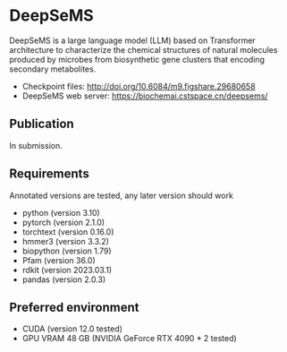# DeepSeMS
DeepSeMS is a large language model (LLM) based on Transformer architecture to characterize the chemical structures of natural molecules produced by microbes from biosynthetic gene clusters that encoding secondary metabolites.
- Checkpoint files: http://doi.org/10.6084/m9.figshare.29680658
- DeepSeMS web server: https://biochemai.cstspace.cn/deepsems/
## Publication
In submission.
## Requirements
Annotated versions are tested, any later version should work
- python (version 3.10)
- pytorch (version 2.1.0)
- torchtext (version 0.16.0)
- hmmer3 (version 3.3.2)
- biopython (version 1.79)
- Pfam (version 36.0)
- rdkit (version 2023.03.1)
- pandas (version 2.0.3)
## Preferred environment
- CUDA (version 12.0 tested)
- GPU VRAM 48 GB (NVIDIA GeForce RTX 4090 * 2 tested)
